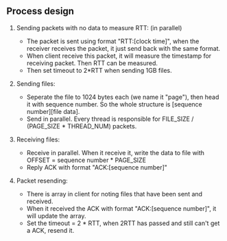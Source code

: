## Process design
1. Sending packets with no data to measure RTT: (in parallel)
   - The packet is sent using format "RTT:[clock time]", when the receiver receives the packet, it just send back with the same format.
   - When client receive this packet, it will measure the timestamp for receiving packet. Then RTT can be measured.
   - Then set timeout to 2*RTT when sending 1GB files.

2. Sending files:
   - Seperate the file to 1024 bytes each (we name it "page"), then head it with sequence number. So the whole structure is [sequence number][file data].
   - Send in parallel. Every thread is responsible for FILE_SIZE / (PAGE_SIZE * THREAD_NUM) packets.

3. Receiving files:
   - Receive in parallel. When it receive it, write the data to file with OFFSET = sequence number * PAGE_SIZE
   - Reply ACK with format "ACK:[sequence number]"

4. Packet resending:
   - There is array in client for noting files that have been sent and received.
   - When it received the ACK with format "ACK:[sequence number]", it will update the array.
   - Set the timeout = 2 * RTT, when 2RTT has passed and still can't get a ACK, resend it.
